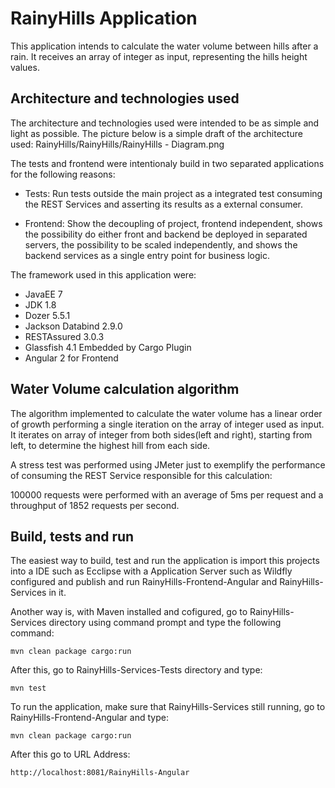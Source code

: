 # RainyHills Application
This application intends to calculate the water volume between hills after a rain. It receives an array of integer as input, representing the hills height values.

## Architecture and technologies used

The architecture and technologies used were intended to be as simple and light as possible.
The picture below is a simple draft of the architecture used:
RainyHills/RainyHills/RainyHills - Diagram.png

The tests and frontend were intentionaly build in two separated applications for the following reasons: 

* Tests: Run tests outside the main project as a integrated test consuming the REST Services and asserting its results as a external consumer.

* Frontend: Show the decoupling of project, frontend independent, shows the possibility do either front and backend be deployed in separated servers, the possibility to be scaled independently, and shows the backend services as a single entry point for business logic.

The framework used in this application were: 
- JavaEE 7
- JDK 1.8
- Dozer 5.5.1
- Jackson Databind 2.9.0
- RESTAssured 3.0.3
- Glassfish 4.1 Embedded by Cargo Plugin
- Angular 2 for Frontend

## Water Volume calculation algorithm
The algorithm implemented to calculate the water volume has a linear order of growth performing a single iteration on the array of integer used as input. It iterates on array of integer from both sides(left and right), starting from left, to determine the highest hill from each side.

A stress test was performed using JMeter just to exemplify the performance of consuming the REST Service responsible for this calculation:
<IMAGE>

100000 requests were performed with an average of 5ms per request and a throughput of 1852 requests per second.

## Build, tests and run
The easiest way to build, test and run the application is import this projects into a IDE such as Ecclipse with a Application Server such as Wildfly configured and publish and run RainyHills-Frontend-Angular and RainyHills-Services in it.

Another way is, with Maven installed and cofigured, go to RainyHills-Services directory using command prompt and type the following command: 
```
mvn clean package cargo:run
```

After this, go to RainyHills-Services-Tests directory and type:
```
mvn test
```

To run the application, make sure that RainyHills-Services still running, go to RainyHills-Frontend-Angular and type:
```
mvn clean package cargo:run
```

After this go to URL Address:
```
http://localhost:8081/RainyHills-Angular
```

